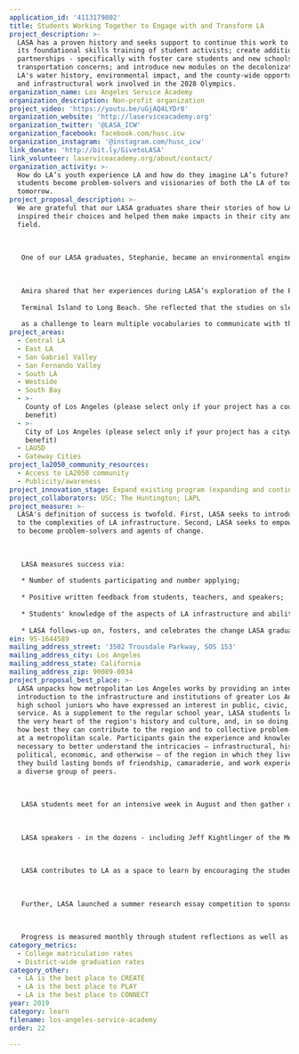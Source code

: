 ```yaml
---
application_id: '4113179802'
title: Students Working Together to Engage with and Transform LA
project_description: >-
  LASA has a proven history and seeks support to continue this work to expand
  its foundational skills training of student activists; create additional
  partnerships - specifically with foster care students and new schools; ease
  transportation concerns; and introduce new modules on the decolonization of
  LA's water history, environmental impact, and the county-wide opportunities
  and infrastructural work involved in the 2028 Olympics.
organization_name: Los Angeles Service Academy
organization_description: Non-profit organization
project_video: 'https://youtu.be/uGjAQ4LYDr8'
organization_website: 'http://laserviceacademy.org'
organization_twitter: '@LASA_ICW'
organization_facebook: facebook.com/husc.icw
organization_instagram: '@instagram.com/husc_icw'
link_donate: 'http://bit.ly/GivetoLASA'
link_volunteer: laserviceacademy.org/about/contact/
organization_activity: >-
  How do LA’s youth experience LA and how do they imagine LA’s future? LASA
  students become problem-solvers and visionaries of both the LA of today and of
  tomorrow.
project_proposal_description: >-
  We are grateful that our LASA graduates share their stories of how LASA
  inspired their choices and helped them make impacts in their city and chosen
  field. 
   
   
   
   One of our LASA graduates, Stephanie, became an environmental engineer because of LASA; Giovanni, another student, became an architect because LASA introduced him not only to the built environment in Los Angeles but insisted that he could shape that environment himself. Both are the first in their families to attend college. 
   
   
   
   Amira shared that her experiences during LASA’s exploration of the Ports of Los Angeles and Long Beach led her to the desire to pursue environmental studies in college. The day we visited the port system, Amira engaged with AltaSea’s marine biology experts and a civil engineer managing construction of the new Gerald Desmond Bridge that connects
   
   Terminal Island to Long Beach. She reflected that the studies on sleeping sharks involved traditional framings of marine biology but also statistics, computer science, business, psychology, politics, and ecology. And the construction of the new bridge required knowledge of civil engineering but also the environmental science on the sustainability of materials, the impact of the demolition of the old bridge, and stability of land with oil deposits. Such “interconnections” captivated her — both substantively and
   
   as a challenge to learn multiple vocabularies to communicate with the widest publics to engage in environmental activism.
project_areas:
  - Central LA
  - East LA
  - San Gabriel Valley
  - San Fernando Valley
  - South LA
  - Westside
  - South Bay
  - >-
    County of Los Angeles (please select only if your project has a countywide
    benefit)
  - >-
    City of Los Angeles (please select only if your project has a citywide
    benefit)
  - LAUSD
  - Gateway Cities
project_la2050_community_resources:
  - Access to LA2050 community
  - Publicity/awareness
project_innovation_stage: Expand existing program (expanding and continuing ongoing successful projects)
project_collaborators: USC; The Huntington; LAPL
project_measure: >-
  LASA's definition of success is twofold. First, LASA seeks to introduce youth
  to the complexities of LA infrastructure. Second, LASA seeks to empower youth
  to become problem-solvers and agents of change.
   
   
   
   LASA measures success via:
   
   * Number of students participating and number applying;
   
   * Positive written feedback from students, teachers, and speakers;
   
   * Students' knowledge of the aspects of LA infrastructure and ability to frame issues they plan to address moving forward; and
   
   * LASA follows-up on, fosters, and celebrates the change LASA graduates bring to LA in concrete terms.
ein: 95-1644589
mailing_address_street: '3502 Trousdale Parkway, SOS 153'
mailing_address_city: Los Angeles
mailing_address_state: California
mailing_address_zip: 90089-0034
project_proposal_best_place: >-
  LASA unpacks how metropolitan Los Angeles works by providing an intensive
  introduction to the infrastructure and institutions of greater Los Angeles for
  high school juniors who have expressed an interest in public, civic, and civil
  service. As a supplement to the regular school year, LASA students learn from
  the very heart of the region's history and culture, and, in so doing, find out
  how best they can contribute to the region and to collective problem-solving
  at a metropolitan scale. Participants gain the experience and knowledge
  necessary to better understand the intricacies — infrastructural, historical,
  political, economic, and otherwise — of the region in which they live, and
  they build lasting bonds of friendship, camaraderie, and work experience with
  a diverse group of peers.
   
   
   
   LASA students meet for an intensive week in August and then gather one Saturday a month for the entirety of the school year to learn about, each month, a different infrastructural aspect of greater Los Angeles. The sessions each involve a site visit, discussions with relevant experts, and student reflection. LASA executes the program by engaging curiosity and the desire to create change in a diverse landscape of spaces from the Metropolitan Water District, the Port of Los Angeles, the business community, to the local arms of the judicial system.
   
   
   
   LASA speakers - in the dozens - including Jeff Kightlinger of the Metropolitan Water District, Raphael Sonenshein of the Pat Brown Institute at California State University-Los Angeles, Christopher Hawthorne, LA’s Chief Design Officer, and Belinda Waltman of Whole Person Care Los Angeles - help the students create a foundation of knowledge to inform their visions for the future.
   
   
   
   LASA contributes to LA as a space to learn by encouraging the students to learn by sharing their diverse experiences with each other and with the speakers. LASA serves students from across the county, from public and private schools, as well as a home-schooled student; all students participate free of charge, and we expect to expand in 2019-2020 to two students in foster care. LASA provides a snack breakfast and lunch to all students. They listen to each other and define the issues in LA they want to address moving forward.
   
   
   
   Further, LASA launched a summer research essay competition to sponsor and mentor two students pursuing research on Los Angeles after their LASA year. And LASA has invited interested LASA graduates to assist with the Chinatown project of LASA's parent organization, the Huntington-USC Institute on California and the West (ICW).
   
   
   
   Progress is measured monthly through student reflections as well as annually as LASA coordinates a reunion each May to check in with graduates and to give them a chance to mentor those currently in the program.
category_metrics:
  - College matriculation rates
  - District-wide graduation rates
category_other:
  - LA is the best place to CREATE
  - LA is the best place to PLAY
  - LA is the best place to CONNECT
year: 2019
category: learn
filename: los-angeles-service-academy
order: 22

---
```

